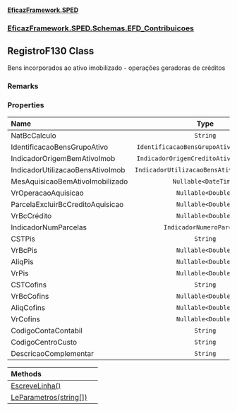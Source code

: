 #### [EficazFramework.SPED](EficazFrameworkSPED.md 'EficazFramework SPED')
### [EficazFramework.SPED.Schemas.EFD_Contribuicoes](EficazFramework.SPED.Schemas.EFD_Contribuicoes.md 'EficazFramework.SPED.Schemas.EFD_Contribuicoes')

## RegistroF130 Class

Bens incorporados ao ativo imobilizado - operações geradoras de créditos

### Remarks
### Properties

| Name | Type | |
| :--- | :---: | :--- |
| NatBcCalculo | `String` |  |
| IdentificacaoBensGrupoAtivo | `IdentificacaoBensGrupoAtivoImobilizado` |  |
| IndicadorOrigemBemAtivoImob | `IndicadorOrigemCreditoAtivoImobilizado` |  |
| IndicadorUtilizacaoBensAtivoImob | `IndicadorUtilizacaoBensAtivoImobilizado` |  |
| MesAquisicaoBemAtivoImobilizado | `Nullable<DateTime>` |  |
| VrOperacaoAquisicao | `Nullable<Double>` |  |
| ParcelaExcluirBcCreditoAquisicao | `Nullable<Double>` |  |
| VrBcCrédito | `Nullable<Double>` |  |
| IndicadorNumParcelas | `IndicadorNumeroParcelas` |  |
| CSTPis | `String` |  |
| VrBcPis | `Nullable<Double>` |  |
| AliqPis | `Nullable<Double>` |  |
| VrPis | `Nullable<Double>` |  |
| CSTCofins | `String` |  |
| VrBcCofins | `Nullable<Double>` |  |
| AliqCofins | `Nullable<Double>` |  |
| VrCofins | `Nullable<Double>` |  |
| CodigoContaContabil | `String` |  |
| CodigoCentroCusto | `String` |  |
| DescricaoComplementar | `String` |  |

| Methods | |
| :--- | :--- |
| [EscreveLinha()](EficazFramework.SPED.Schemas.EFD_Contribuicoes/RegistroF130/EscreveLinha().md 'EficazFramework.SPED.Schemas.EFD_Contribuicoes.RegistroF130.EscreveLinha()') | |
| [LeParametros(string[])](EficazFramework.SPED.Schemas.EFD_Contribuicoes/RegistroF130/LeParametros(string[]).md 'EficazFramework.SPED.Schemas.EFD_Contribuicoes.RegistroF130.LeParametros(string[])') | |
